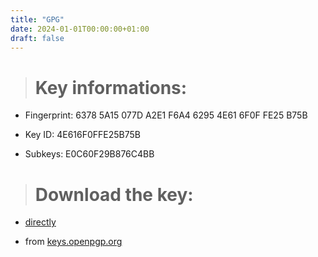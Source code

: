 ```yaml
---
title: "GPG"
date: 2024-01-01T00:00:00+01:00
draft: false
---
```


> # Key informations:

- Fingerprint: 6378 5A15 077D A2E1 F6A4 6295 4E61 6F0F FE25 B75B

- Key ID: 4E616F0FFE25B75B

- Subkeys: E0C60F29B876C4BB


> # Download the key:

- [directly](https://thefrenchghosty.me/thefrenchghosty-pubkey.asc)

- from [keys.openpgp.org](https://keys.openpgp.org/vks/v1/by-fingerprint/63785A15077DA2E1F6A462954E616F0FFE25B75B)